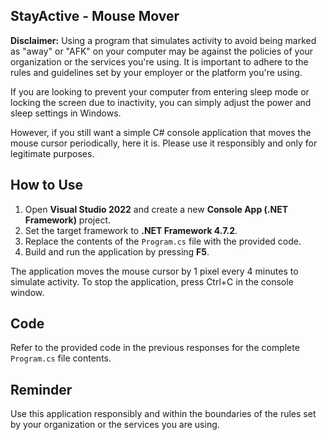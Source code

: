## StayActive - Mouse Mover

**Disclaimer:** Using a program that simulates activity to avoid being marked as "away" or "AFK" on your computer may be against the policies of your organization or the services you're using. It is important to adhere to the rules and guidelines set by your employer or the platform you're using.

If you are looking to prevent your computer from entering sleep mode or locking the screen due to inactivity, you can simply adjust the power and sleep settings in Windows.

However, if you still want a simple C# console application that moves the mouse cursor periodically, here it is. Please use it responsibly and only for legitimate purposes.

## How to Use
1. Open **Visual Studio 2022** and create a new **Console App (.NET Framework)** project.
2. Set the target framework to **.NET Framework 4.7.2**.
3. Replace the contents of the `Program.cs` file with the provided code.
4. Build and run the application by pressing **F5**.

The application moves the mouse cursor by 1 pixel every 4 minutes to simulate activity. To stop the application, press Ctrl+C in the console window.

## Code
Refer to the provided code in the previous responses for the complete `Program.cs` file contents.

## Reminder
Use this application responsibly and within the boundaries of the rules set by your organization or the services you are using.
